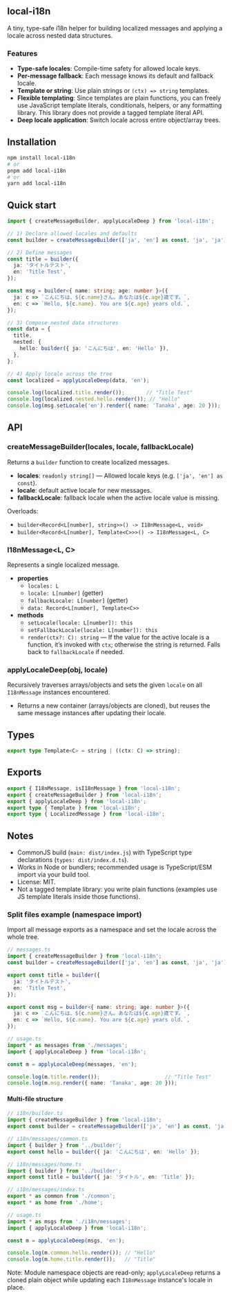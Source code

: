 ## local-i18n

A tiny, type-safe i18n helper for building localized messages and applying a locale across nested data structures.

### Features
- **Type-safe locales**: Compile-time safety for allowed locale keys.
- **Per-message fallback**: Each message knows its default and fallback locale.
- **Template or string**: Use plain strings or `(ctx) => string` templates.
- **Flexible templating**: Since templates are plain functions, you can freely use JavaScript template literals, conditionals, helpers, or any formatting library. This library does not provide a tagged template literal API.
- **Deep locale application**: Switch locale across entire object/array trees.

## Installation

```bash
npm install local-i18n
# or
pnpm add local-i18n
# or
yarn add local-i18n
```

## Quick start

```ts
import { createMessageBuilder, applyLocaleDeep } from 'local-i18n';

// 1) Declare allowed locales and defaults
const builder = createMessageBuilder(['ja', 'en'] as const, 'ja', 'ja');

// 2) Define messages
const title = builder({
  ja: 'タイトルテスト',
  en: 'Title Test',
});

const msg = builder<{ name: string; age: number }>({
  ja: c => `こんにちは、${c.name}さん。あなたは${c.age}歳です。`,
  en: c => `Hello, ${c.name}. You are ${c.age} years old.`,
});

// 3) Compose nested data structures
const data = {
  title,
  nested: {
    hello: builder({ ja: 'こんにちは', en: 'Hello' }),
  },
};

// 4) Apply locale across the tree
const localized = applyLocaleDeep(data, 'en');

console.log(localized.title.render());       // "Title Test"
console.log(localized.nested.hello.render()); // "Hello"
console.log(msg.setLocale('en').render({ name: 'Tanaka', age: 20 }));
```

## API

### createMessageBuilder(locales, locale, fallbackLocale)
Returns a `builder` function to create localized messages.

- **locales**: `readonly string[]` — Allowed locale keys (e.g. `['ja', 'en'] as const`).
- **locale**: default active locale for new messages.
- **fallbackLocale**: fallback locale when the active locale value is missing.

Overloads:
- `builder<Record<L[number], string>>() -> I18nMessage<L, void>`
- `builder<Record<L[number], Template<C>>>() -> I18nMessage<L, C>`

### I18nMessage<L, C>
Represents a single localized message.

- **properties**
  - `locales: L`
  - `locale: L[number]` (getter)
  - `fallbackLocale: L[number]` (getter)
  - `data: Record<L[number], Template<C>>`
- **methods**
  - `setLocale(locale: L[number]): this`
  - `setFallbackLocale(locale: L[number]): this`
  - `render(ctx?: C): string` — If the value for the active locale is a function, it’s invoked with `ctx`; otherwise the string is returned. Falls back to `fallbackLocale` if needed.

### applyLocaleDeep(obj, locale)
Recursively traverses arrays/objects and sets the given `locale` on all `I18nMessage` instances encountered.

- Returns a new container (arrays/objects are cloned), but reuses the same message instances after updating their locale.

## Types

```ts
export type Template<C> = string | ((ctx: C) => string);
```

## Exports

```ts
export { I18nMessage, isI18nMessage } from 'local-i18n';
export { createMessageBuilder } from 'local-i18n';
export { applyLocaleDeep } from 'local-i18n';
export type { Template } from 'local-i18n';
export type { LocalizedMessage } from 'local-i18n';
```

## Notes
- CommonJS build (`main: dist/index.js`) with TypeScript type declarations (`types: dist/index.d.ts`).
- Works in Node or bundlers; recommended usage is TypeScript/ESM import via your build tool.
- License: MIT.
 - Not a tagged template library: you write plain functions (examples use JS template literals inside those functions).

### Split files example (namespace import)

Import all message exports as a namespace and set the locale across the whole tree.

```ts
// messages.ts
import { createMessageBuilder } from 'local-i18n';
const builder = createMessageBuilder(['ja', 'en'] as const, 'ja', 'ja');

export const title = builder({
  ja: 'タイトルテスト',
  en: 'Title Test',
});

export const msg = builder<{ name: string; age: number }>({
  ja: c => `こんにちは、${c.name}さん。あなたは${c.age}歳です。`,
  en: c => `Hello, ${c.name}. You are ${c.age} years old.`,
});
```

```ts
// usage.ts
import * as messages from './messages';
import { applyLocaleDeep } from 'local-i18n';

const m = applyLocaleDeep(messages, 'en');

console.log(m.title.render());                     // "Title Test"
console.log(m.msg.render({ name: 'Tanaka', age: 20 }));
```

#### Multi-file structure

```ts
// i18n/builder.ts
import { createMessageBuilder } from 'local-i18n';
export const builder = createMessageBuilder(['ja', 'en'] as const, 'ja', 'ja');
```

```ts
// i18n/messages/common.ts
import { builder } from '../builder';
export const hello = builder({ ja: 'こんにちは', en: 'Hello' });
```

```ts
// i18n/messages/home.ts
import { builder } from '../builder';
export const title = builder({ ja: 'タイトル', en: 'Title' });
```

```ts
// i18n/messages/index.ts
export * as common from './common';
export * as home from './home';
```

```ts
// usage.ts
import * as msgs from './i18n/messages';
import { applyLocaleDeep } from 'local-i18n';

const m = applyLocaleDeep(msgs, 'en');

console.log(m.common.hello.render()); // "Hello"
console.log(m.home.title.render());   // "Title"
```

Note: Module namespace objects are read-only; `applyLocaleDeep` returns a cloned plain object while updating each `I18nMessage` instance's locale in place.
